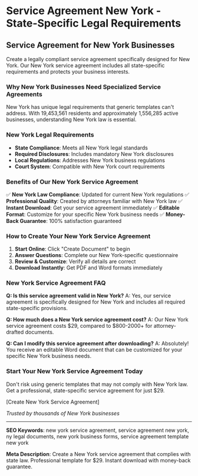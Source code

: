 # Service Agreement New York - State-Specific Legal Requirements

## Service Agreement for New York Businesses

Create a legally compliant service agreement specifically designed for New York. Our New York service agreement includes all state-specific requirements and protects your business interests.

### Why New York Businesses Need Specialized Service Agreements

New York has unique legal requirements that generic templates can't address. With 19,453,561 residents and approximately 1,556,285 active businesses, understanding New York law is essential.

### New York Legal Requirements

- **State Compliance**: Meets all New York legal standards
- **Required Disclosures**: Includes mandatory New York disclosures
- **Local Regulations**: Addresses New York business regulations
- **Court System**: Compatible with New York court requirements

### Benefits of Our New York Service Agreement

✅ **New York Law Compliance**: Updated for current New York regulations
✅ **Professional Quality**: Created by attorneys familiar with New York law
✅ **Instant Download**: Get your service agreement immediately
✅ **Editable Format**: Customize for your specific New York business needs
✅ **Money-Back Guarantee**: 100% satisfaction guaranteed

### How to Create Your New York Service Agreement

1. **Start Online**: Click "Create Document" to begin
2. **Answer Questions**: Complete our New York-specific questionnaire
3. **Review & Customize**: Verify all details are correct
4. **Download Instantly**: Get PDF and Word formats immediately

### New York Service Agreement FAQ

**Q: Is this service agreement valid in New York?**
A: Yes, our service agreement is specifically designed for New York and includes all required state-specific provisions.

**Q: How much does a New York service agreement cost?**
A: Our New York service agreement costs $29, compared to $800-2000+ for attorney-drafted documents.

**Q: Can I modify this service agreement after downloading?**
A: Absolutely! You receive an editable Word document that can be customized for your specific New York business needs.

### Start Your New York Service Agreement Today

Don't risk using generic templates that may not comply with New York law. Get a professional, state-specific service agreement for just $29.

[Create New York Service Agreement]

_Trusted by thousands of New York businesses_

---

**SEO Keywords**: new york service agreement, service agreement new york, ny legal documents, new york business forms, service agreement template new york

**Meta Description**: Create a New York service agreement that complies with state law. Professional template for $29. Instant download with money-back guarantee.

